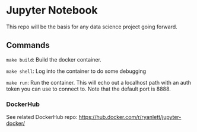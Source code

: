 # Jupyter Notebook

This repo will be the basis for any data science project going forward. 

## Commands

`make build`: Build the docker container.

`make shell`: Log into the container to do some debugging

`make run`: Run the container. This will echo out a localhost path with an auth token you can use to connect to. Note that the default port is 8888.

### DockerHub

See related DockerHub repo: https://hub.docker.com/r/ryanlett/jupyter-docker/
